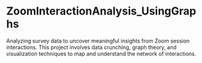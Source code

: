 # ZoomInteractionAnalysis_UsingGraphs
Analyzing survey data to uncover meaningful insights from Zoom session interactions. This project involves data crunching, graph theory, and visualization techniques to map and understand the network of interactions.
